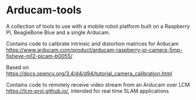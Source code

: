 # Arducam-tools
A collection of tools to use with a mobile robot platform built on a Raspberry PI, BeagleBone Blue and a single Arducam.

Contains code to calibrate intrinsic and distortion matrices for Arducam https://www.arducam.com/product/arducam-raspberry-pi-camera-5mp-fisheye-m12-picam-b0055/

Based on https://docs.opencv.org/3.4/d4/d94/tutorial_camera_calibration.html

Contains code to remotely receive video stream from an Arducam over LCM https://lcm-proj.github.io/, intended for real time SLAM applications

